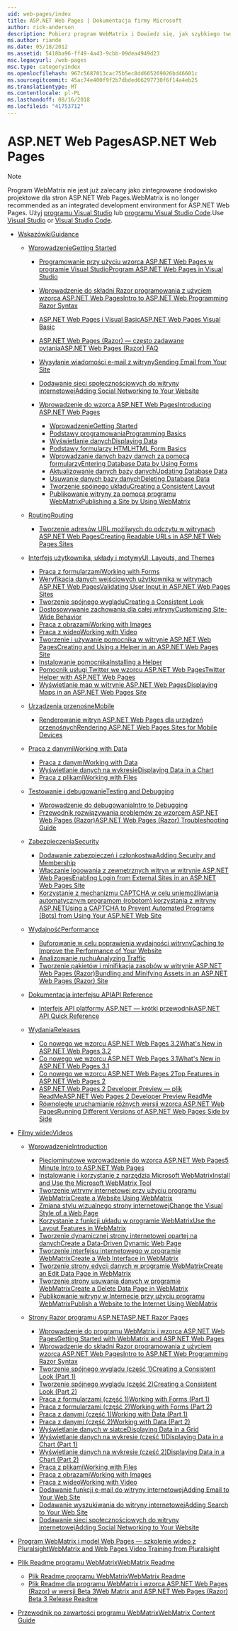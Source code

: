 ```yaml
---
uid: web-pages/index
title: ASP.NET Web Pages | Dokumentacja firmy Microsoft
author: rick-anderson
description: Pobierz program WebMatrix i Dowiedz się, jak szybkiego tworzenia stron sieci web w uproszczone sposób łączenia kodu serwera z kodem HTML.
ms.author: riande
ms.date: 05/18/2012
ms.assetid: 5418ba96-ff49-4a43-9cbb-09dea4949d23
msc.legacyurl: /web-pages
msc.type: categoryindex
ms.openlocfilehash: 967c5687013cac75b5ec8dd665269026bd46601c
ms.sourcegitcommit: 45ac74e400f9f2b7dbded66297730f6f14a4eb25
ms.translationtype: MT
ms.contentlocale: pl-PL
ms.lasthandoff: 08/16/2018
ms.locfileid: "41753712"
---
```

<a name="aspnet-web-pages"></a><span data-ttu-id="b7989-103">ASP.NET Web Pages</span><span class="sxs-lookup"><span data-stu-id="b7989-103">ASP.NET Web Pages</span></span>
====================

> [!NOTE] 
> <span data-ttu-id="b7989-104">Program WebMatrix nie jest już zalecany jako zintegrowane środowisko projektowe dla stron ASP.NET Web Pages.</span><span class="sxs-lookup"><span data-stu-id="b7989-104">WebMatrix is no longer recommended as an integrated development environment for ASP.NET Web Pages.</span></span> <span data-ttu-id="b7989-105">Użyj [programu Visual Studio](xref:aspnet/web-pages/overview/getting-started/program-asp-net-web-pages-in-visual-studio) lub [programu Visual Studio Code](https://code.visualstudio.com/).</span><span class="sxs-lookup"><span data-stu-id="b7989-105">Use [Visual Studio](xref:aspnet/web-pages/overview/getting-started/program-asp-net-web-pages-in-visual-studio) or [Visual Studio Code](https://code.visualstudio.com/).</span></span>

- [<span data-ttu-id="b7989-106">Wskazówki</span><span class="sxs-lookup"><span data-stu-id="b7989-106">Guidance</span></span>](overview/index.md)

    - [<span data-ttu-id="b7989-107">Wprowadzenie</span><span class="sxs-lookup"><span data-stu-id="b7989-107">Getting Started</span></span>](overview/getting-started/index.md)

        - [<span data-ttu-id="b7989-108">Programowanie przy użyciu wzorca ASP.NET Web Pages w programie Visual Studio</span><span class="sxs-lookup"><span data-stu-id="b7989-108">Program ASP.NET Web Pages in Visual Studio</span></span>](overview/getting-started/program-asp-net-web-pages-in-visual-studio.md)
        - [<span data-ttu-id="b7989-109">Wprowadzenie do składni Razor programowania z użyciem wzorca ASP.NET Web Pages</span><span class="sxs-lookup"><span data-stu-id="b7989-109">Intro to ASP.NET Web Programming Razor Syntax</span></span>](overview/getting-started/introducing-razor-syntax-c.md)
        - [<span data-ttu-id="b7989-110">ASP.NET Web Pages i Visual Basic</span><span class="sxs-lookup"><span data-stu-id="b7989-110">ASP.NET Web Pages Visual Basic</span></span>](overview/getting-started/introducing-razor-syntax-vb.md)
        - [<span data-ttu-id="b7989-111">ASP.NET Web Pages (Razor) — często zadawane pytania</span><span class="sxs-lookup"><span data-stu-id="b7989-111">ASP.NET Web Pages (Razor) FAQ</span></span>](overview/getting-started/aspnet-web-pages-razor-faq.md)
        - [<span data-ttu-id="b7989-112">Wysyłanie wiadomości e-mail z witryny</span><span class="sxs-lookup"><span data-stu-id="b7989-112">Sending Email from Your Site</span></span>](overview/getting-started/11-adding-email-to-your-web-site.md)
        - [<span data-ttu-id="b7989-113">Dodawanie sieci społecznościowych do witryny internetowej</span><span class="sxs-lookup"><span data-stu-id="b7989-113">Adding Social Networking to Your Website</span></span>](overview/getting-started/13-adding-social-networking-to-your-web-site.md)
        - [<span data-ttu-id="b7989-114">Wprowadzenie do wzorca ASP.NET Web Pages</span><span class="sxs-lookup"><span data-stu-id="b7989-114">Introducing ASP.NET Web Pages</span></span>](overview/getting-started/introducing-aspnet-web-pages-2/index.md)

            - [<span data-ttu-id="b7989-115">Wprowadzenie</span><span class="sxs-lookup"><span data-stu-id="b7989-115">Getting Started</span></span>](overview/getting-started/introducing-aspnet-web-pages-2/getting-started.md)
            - [<span data-ttu-id="b7989-116">Podstawy programowania</span><span class="sxs-lookup"><span data-stu-id="b7989-116">Programming Basics</span></span>](overview/getting-started/introducing-aspnet-web-pages-2/intro-to-web-pages-programming.md)
            - [<span data-ttu-id="b7989-117">Wyświetlanie danych</span><span class="sxs-lookup"><span data-stu-id="b7989-117">Displaying Data</span></span>](overview/getting-started/introducing-aspnet-web-pages-2/displaying-data.md)
            - [<span data-ttu-id="b7989-118">Podstawy formularzy HTML</span><span class="sxs-lookup"><span data-stu-id="b7989-118">HTML Form Basics</span></span>](overview/getting-started/introducing-aspnet-web-pages-2/form-basics.md)
            - [<span data-ttu-id="b7989-119">Wprowadzanie danych bazy danych za pomocą formularzy</span><span class="sxs-lookup"><span data-stu-id="b7989-119">Entering Database Data by Using Forms</span></span>](overview/getting-started/introducing-aspnet-web-pages-2/entering-data.md)
            - [<span data-ttu-id="b7989-120">Aktualizowanie danych bazy danych</span><span class="sxs-lookup"><span data-stu-id="b7989-120">Updating Database Data</span></span>](overview/getting-started/introducing-aspnet-web-pages-2/updating-data.md)
            - [<span data-ttu-id="b7989-121">Usuwanie danych bazy danych</span><span class="sxs-lookup"><span data-stu-id="b7989-121">Deleting Database Data</span></span>](overview/getting-started/introducing-aspnet-web-pages-2/deleting-data.md)
            - [<span data-ttu-id="b7989-122">Tworzenie spójnego układu</span><span class="sxs-lookup"><span data-stu-id="b7989-122">Creating a Consistent Layout</span></span>](overview/getting-started/introducing-aspnet-web-pages-2/layouts.md)
            - [<span data-ttu-id="b7989-123">Publikowanie witryny za pomocą programu WebMatrix</span><span class="sxs-lookup"><span data-stu-id="b7989-123">Publishing a Site by Using WebMatrix</span></span>](overview/getting-started/introducing-aspnet-web-pages-2/publishing.md)
    - [<span data-ttu-id="b7989-124">Routing</span><span class="sxs-lookup"><span data-stu-id="b7989-124">Routing</span></span>](overview/routing/index.md)

        - [<span data-ttu-id="b7989-125">Tworzenie adresów URL możliwych do odczytu w witrynach ASP.NET Web Pages</span><span class="sxs-lookup"><span data-stu-id="b7989-125">Creating Readable URLs in ASP.NET Web Pages Sites</span></span>](overview/routing/creating-readable-urls-in-aspnet-web-pages-sites.md)
    - [<span data-ttu-id="b7989-126">Interfejs użytkownika, układy i motywy</span><span class="sxs-lookup"><span data-stu-id="b7989-126">UI, Layouts, and Themes</span></span>](overview/ui-layouts-and-themes/index.md)

        - [<span data-ttu-id="b7989-127">Praca z formularzami</span><span class="sxs-lookup"><span data-stu-id="b7989-127">Working with Forms</span></span>](overview/ui-layouts-and-themes/4-working-with-forms.md)
        - [<span data-ttu-id="b7989-128">Weryfikacja danych wejściowych użytkownika w witrynach ASP.NET Web Pages</span><span class="sxs-lookup"><span data-stu-id="b7989-128">Validating User Input in ASP.NET Web Pages Sites</span></span>](overview/ui-layouts-and-themes/validating-user-input-in-aspnet-web-pages-sites.md)
        - [<span data-ttu-id="b7989-129">Tworzenie spójnego wyglądu</span><span class="sxs-lookup"><span data-stu-id="b7989-129">Creating a Consistent Look</span></span>](overview/ui-layouts-and-themes/3-creating-a-consistent-look.md)
        - [<span data-ttu-id="b7989-130">Dostosowywanie zachowania dla całej witryny</span><span class="sxs-lookup"><span data-stu-id="b7989-130">Customizing Site-Wide Behavior</span></span>](overview/ui-layouts-and-themes/18-customizing-site-wide-behavior.md)
        - [<span data-ttu-id="b7989-131">Praca z obrazami</span><span class="sxs-lookup"><span data-stu-id="b7989-131">Working with Images</span></span>](overview/ui-layouts-and-themes/9-working-with-images.md)
        - [<span data-ttu-id="b7989-132">Praca z wideo</span><span class="sxs-lookup"><span data-stu-id="b7989-132">Working with Video</span></span>](overview/ui-layouts-and-themes/10-working-with-video.md)
        - [<span data-ttu-id="b7989-133">Tworzenie i używanie pomocnika w witrynie ASP.NET Web Pages</span><span class="sxs-lookup"><span data-stu-id="b7989-133">Creating and Using a Helper in an ASP.NET Web Pages Site</span></span>](overview/ui-layouts-and-themes/creating-and-using-a-helper-in-an-aspnet-web-pages-site.md)
        - [<span data-ttu-id="b7989-134">Instalowanie pomocnika</span><span class="sxs-lookup"><span data-stu-id="b7989-134">Installing a Helper</span></span>](overview/ui-layouts-and-themes/installing-helpers.md)
        - [<span data-ttu-id="b7989-135">Pomocnik usługi Twitter we wzorcu ASP.NET Web Pages</span><span class="sxs-lookup"><span data-stu-id="b7989-135">Twitter Helper with ASP.NET Web Pages</span></span>](overview/ui-layouts-and-themes/twitter-helper.md)
        - [<span data-ttu-id="b7989-136">Wyświetlanie map w witrynie ASP.NET Web Pages</span><span class="sxs-lookup"><span data-stu-id="b7989-136">Displaying Maps in an ASP.NET Web Pages Site</span></span>](overview/ui-layouts-and-themes/displaying-maps-in-an-aspnet-web-pages-site.md)
    - [<span data-ttu-id="b7989-137">Urządzenia przenośne</span><span class="sxs-lookup"><span data-stu-id="b7989-137">Mobile</span></span>](overview/mobile/index.md)

        - [<span data-ttu-id="b7989-138">Renderowanie witryn ASP.NET Web Pages dla urządzeń przenośnych</span><span class="sxs-lookup"><span data-stu-id="b7989-138">Rendering ASP.NET Web Pages Sites for Mobile Devices</span></span>](overview/mobile/rendering-aspnet-web-pages-sites-for-mobile-devices.md)
    - [<span data-ttu-id="b7989-139">Praca z danymi</span><span class="sxs-lookup"><span data-stu-id="b7989-139">Working with Data</span></span>](overview/data/index.md)

        - [<span data-ttu-id="b7989-140">Praca z danymi</span><span class="sxs-lookup"><span data-stu-id="b7989-140">Working with Data</span></span>](overview/data/5-working-with-data.md)
        - [<span data-ttu-id="b7989-141">Wyświetlanie danych na wykresie</span><span class="sxs-lookup"><span data-stu-id="b7989-141">Displaying Data in a Chart</span></span>](overview/data/7-displaying-data-in-a-chart.md)
        - [<span data-ttu-id="b7989-142">Praca z plikami</span><span class="sxs-lookup"><span data-stu-id="b7989-142">Working with Files</span></span>](overview/data/working-with-files.md)
    - [<span data-ttu-id="b7989-143">Testowanie i debugowanie</span><span class="sxs-lookup"><span data-stu-id="b7989-143">Testing and Debugging</span></span>](overview/testing-and-debugging/index.md)

        - [<span data-ttu-id="b7989-144">Wprowadzenie do debugowania</span><span class="sxs-lookup"><span data-stu-id="b7989-144">Intro to Debugging</span></span>](overview/testing-and-debugging/introduction-to-debugging.md)
        - [<span data-ttu-id="b7989-145">Przewodnik rozwiązywania problemów ze wzorcem ASP.NET Web Pages (Razor)</span><span class="sxs-lookup"><span data-stu-id="b7989-145">ASP.NET Web Pages (Razor) Troubleshooting Guide</span></span>](overview/testing-and-debugging/aspnet-web-pages-razor-troubleshooting-guide.md)
    - [<span data-ttu-id="b7989-146">Zabezpieczenia</span><span class="sxs-lookup"><span data-stu-id="b7989-146">Security</span></span>](overview/security/index.md)

        - [<span data-ttu-id="b7989-147">Dodawanie zabezpieczeń i członkostwa</span><span class="sxs-lookup"><span data-stu-id="b7989-147">Adding Security and Membership</span></span>](overview/security/16-adding-security-and-membership.md)
        - [<span data-ttu-id="b7989-148">Włączanie logowania z zewnętrznych witryn w witrynie ASP.NET Web Pages</span><span class="sxs-lookup"><span data-stu-id="b7989-148">Enabling Login from External Sites in an ASP.NET Web Pages Site</span></span>](overview/security/enabling-login-from-external-sites-in-an-aspnet-web-pages-site.md)
        - [<span data-ttu-id="b7989-149">Korzystanie z mechanizmu CAPTCHA w celu uniemożliwiania automatycznym programom (robotom) korzystania z witryny ASP.NET</span><span class="sxs-lookup"><span data-stu-id="b7989-149">Using a CAPTCHA to Prevent Automated Programs (Bots) from Using Your ASP.NET Web Site</span></span>](overview/security/using-a-catpcha-to-prevent-automated-programs-bots-from-using-your-aspnet-web-site.md)
    - [<span data-ttu-id="b7989-150">Wydajność</span><span class="sxs-lookup"><span data-stu-id="b7989-150">Performance</span></span>](overview/performance-and-traffic/index.md)

        - [<span data-ttu-id="b7989-151">Buforowanie w celu poprawienia wydajności witryny</span><span class="sxs-lookup"><span data-stu-id="b7989-151">Caching to Improve the Performance of Your Website</span></span>](overview/performance-and-traffic/15-caching-to-improve-the-performance-of-your-website.md)
        - [<span data-ttu-id="b7989-152">Analizowanie ruchu</span><span class="sxs-lookup"><span data-stu-id="b7989-152">Analyzing Traffic</span></span>](overview/performance-and-traffic/14-analyzing-traffic.md)
        - [<span data-ttu-id="b7989-153">Tworzenie pakietów i minifikacja zasobów w witrynie ASP.NET Web Pages (Razor)</span><span class="sxs-lookup"><span data-stu-id="b7989-153">Bundling and Minifying Assets in an ASP.NET Web Pages (Razor) Site</span></span>](overview/performance-and-traffic/bundling-and-minifying-assets-in-an-aspnet-web-pages-razor-site.md)
    - [<span data-ttu-id="b7989-154">Dokumentacja interfejsu API</span><span class="sxs-lookup"><span data-stu-id="b7989-154">API Reference</span></span>](overview/api-reference/index.md)

        - [<span data-ttu-id="b7989-155">Interfejs API platformy ASP.NET — krótki przewodnik</span><span class="sxs-lookup"><span data-stu-id="b7989-155">ASP.NET API Quick Reference</span></span>](overview/api-reference/asp-net-web-pages-api-reference.md)
    - [<span data-ttu-id="b7989-156">Wydania</span><span class="sxs-lookup"><span data-stu-id="b7989-156">Releases</span></span>](overview/releases/index.md)

        - [<span data-ttu-id="b7989-157">Co nowego we wzorcu ASP.NET Web Pages 3.2</span><span class="sxs-lookup"><span data-stu-id="b7989-157">What's New in ASP.NET Web Pages 3.2</span></span>](overview/releases/whats-new-in-aspnet-web-pages-32.md)
        - [<span data-ttu-id="b7989-158">Co nowego we wzorcu ASP.NET Web Pages 3.1</span><span class="sxs-lookup"><span data-stu-id="b7989-158">What's New in ASP.NET Web Pages 3.1</span></span>](overview/releases/whats-new-aspnet-web-pages-31.md)
        - [<span data-ttu-id="b7989-159">Co nowego we wzorcu ASP.NET Web Pages 2</span><span class="sxs-lookup"><span data-stu-id="b7989-159">Top Features in ASP.NET Web Pages 2</span></span>](overview/releases/top-features-in-web-pages-2.md)
        - [<span data-ttu-id="b7989-160">ASP.NET Web Pages 2 Developer Preview — plik ReadMe</span><span class="sxs-lookup"><span data-stu-id="b7989-160">ASP.NET Web Pages 2 Developer Preview ReadMe</span></span>](overview/releases/aspnet-web-pages-2-developer-preview-readme.md)
        - [<span data-ttu-id="b7989-161">Równoległe uruchamianie różnych wersji wzorca ASP.NET Web Pages</span><span class="sxs-lookup"><span data-stu-id="b7989-161">Running Different Versions of ASP.NET Web Pages Side by Side</span></span>](overview/releases/running-v1-and-v2-sites-side-by-side.md)
- [<span data-ttu-id="b7989-162">Filmy wideo</span><span class="sxs-lookup"><span data-stu-id="b7989-162">Videos</span></span>](videos/index.md)

    - [<span data-ttu-id="b7989-163">Wprowadzenie</span><span class="sxs-lookup"><span data-stu-id="b7989-163">Introduction</span></span>](videos/introduction/index.md)

        - [<span data-ttu-id="b7989-164">Pięciominutowe wprowadzenie do wzorca ASP.NET Web Pages</span><span class="sxs-lookup"><span data-stu-id="b7989-164">5 Minute Intro to ASP.NET Web Pages</span></span>](videos/introduction/5-minute-introduction-to-aspnet-web-pages.md)
        - [<span data-ttu-id="b7989-165">Instalowanie i korzystanie z narzędzia Microsoft WebMatrix</span><span class="sxs-lookup"><span data-stu-id="b7989-165">Install and Use the Microsoft WebMatrix Tool</span></span>](videos/introduction/install-and-use-the-microsoft-webmatrix-tool.md)
        - [<span data-ttu-id="b7989-166">Tworzenie witryny internetowej przy użyciu programu WebMatrix</span><span class="sxs-lookup"><span data-stu-id="b7989-166">Create a Website Using WebMatrix</span></span>](videos/introduction/create-a-website-using-webmatrix.md)
        - [<span data-ttu-id="b7989-167">Zmiana stylu wizualnego strony internetowej</span><span class="sxs-lookup"><span data-stu-id="b7989-167">Change the Visual Style of a Web Page</span></span>](videos/introduction/change-the-visual-style-of-a-web-page.md)
        - [<span data-ttu-id="b7989-168">Korzystanie z funkcji układu w programie WebMatrix</span><span class="sxs-lookup"><span data-stu-id="b7989-168">Use the Layout Features in WebMatrix</span></span>](videos/introduction/use-the-layout-features-in-webmatrix.md)
        - [<span data-ttu-id="b7989-169">Tworzenie dynamicznej strony internetowej opartej na danych</span><span class="sxs-lookup"><span data-stu-id="b7989-169">Create a Data-Driven Dynamic Web Page</span></span>](videos/introduction/create-a-data-driven-dynamic-web-page.md)
        - [<span data-ttu-id="b7989-170">Tworzenie interfejsu internetowego w programie WebMatrix</span><span class="sxs-lookup"><span data-stu-id="b7989-170">Create a Web Interface in WebMatrix</span></span>](videos/introduction/create-a-web-interface-in-webmatrix.md)
        - [<span data-ttu-id="b7989-171">Tworzenie strony edycji danych w programie WebMatrix</span><span class="sxs-lookup"><span data-stu-id="b7989-171">Create an Edit Data Page in WebMatrix</span></span>](videos/introduction/create-an-edit-data-page-in-webmatrix.md)
        - [<span data-ttu-id="b7989-172">Tworzenie strony usuwania danych w programie WebMatrix</span><span class="sxs-lookup"><span data-stu-id="b7989-172">Create a Delete Data Page in WebMatrix</span></span>](videos/introduction/create-a-delete-data-page-in-webmatrix.md)
        - [<span data-ttu-id="b7989-173">Publikowanie witryny w Internecie przy użyciu programu WebMatrix</span><span class="sxs-lookup"><span data-stu-id="b7989-173">Publish a Website to the Internet Using WebMatrix</span></span>](videos/introduction/publish-a-website-to-the-internet-using-webmatrix.md)
    - [<span data-ttu-id="b7989-174">Strony Razor programu ASP.NET</span><span class="sxs-lookup"><span data-stu-id="b7989-174">ASP.NET Razor Pages</span></span>](videos/aspnet-razor-pages/index.md)

        - [<span data-ttu-id="b7989-175">Wprowadzenie do programu WebMatrix i wzorca ASP.NET Web Pages</span><span class="sxs-lookup"><span data-stu-id="b7989-175">Getting Started with WebMatrix and ASP.NET Web Pages</span></span>](videos/aspnet-razor-pages/getting-started-with-webmatrix-and-aspnet-web-pages.md)
        - [<span data-ttu-id="b7989-176">Wprowadzenie do składni Razor programowania z użyciem wzorca ASP.NET Web Pages</span><span class="sxs-lookup"><span data-stu-id="b7989-176">Intro to ASP.NET Web Programming Razor Syntax</span></span>](videos/aspnet-razor-pages/introduction-to-aspnet-web-programming-using-the-razor-syntax.md)
        - [<span data-ttu-id="b7989-177">Tworzenie spójnego wyglądu (część 1)</span><span class="sxs-lookup"><span data-stu-id="b7989-177">Creating a Consistent Look (Part 1)</span></span>](videos/aspnet-razor-pages/creating-a-consistent-look-part-1.md)
        - [<span data-ttu-id="b7989-178">Tworzenie spójnego wyglądu (część 2)</span><span class="sxs-lookup"><span data-stu-id="b7989-178">Creating a Consistent Look (Part 2)</span></span>](videos/aspnet-razor-pages/creating-a-consistent-look-part-2.md)
        - [<span data-ttu-id="b7989-179">Praca z formularzami (część 1)</span><span class="sxs-lookup"><span data-stu-id="b7989-179">Working with Forms (Part 1)</span></span>](videos/aspnet-razor-pages/working-with-forms-part-1.md)
        - [<span data-ttu-id="b7989-180">Praca z formularzami (część 2)</span><span class="sxs-lookup"><span data-stu-id="b7989-180">Working with Forms (Part 2)</span></span>](videos/aspnet-razor-pages/working-with-forms-part-2.md)
        - [<span data-ttu-id="b7989-181">Praca z danymi (część 1)</span><span class="sxs-lookup"><span data-stu-id="b7989-181">Working with Data (Part 1)</span></span>](videos/aspnet-razor-pages/working-with-data-part-1.md)
        - [<span data-ttu-id="b7989-182">Praca z danymi (część 2)</span><span class="sxs-lookup"><span data-stu-id="b7989-182">Working with Data (Part 2)</span></span>](videos/aspnet-razor-pages/working-with-data-part-2.md)
        - [<span data-ttu-id="b7989-183">Wyświetlanie danych w siatce</span><span class="sxs-lookup"><span data-stu-id="b7989-183">Displaying Data in a Grid</span></span>](videos/aspnet-razor-pages/displaying-data-in-a-grid.md)
        - [<span data-ttu-id="b7989-184">Wyświetlanie danych na wykresie (część 1)</span><span class="sxs-lookup"><span data-stu-id="b7989-184">Displaying Data in a Chart (Part 1)</span></span>](videos/aspnet-razor-pages/displaying-data-in-a-chart-part-1.md)
        - [<span data-ttu-id="b7989-185">Wyświetlanie danych na wykresie (część 2)</span><span class="sxs-lookup"><span data-stu-id="b7989-185">Displaying Data in a Chart (Part 2)</span></span>](videos/aspnet-razor-pages/displaying-data-in-a-chart-part-2.md)
        - [<span data-ttu-id="b7989-186">Praca z plikami</span><span class="sxs-lookup"><span data-stu-id="b7989-186">Working with Files</span></span>](videos/aspnet-razor-pages/working-with-files.md)
        - [<span data-ttu-id="b7989-187">Praca z obrazami</span><span class="sxs-lookup"><span data-stu-id="b7989-187">Working with Images</span></span>](videos/aspnet-razor-pages/working-with-images.md)
        - [<span data-ttu-id="b7989-188">Praca z wideo</span><span class="sxs-lookup"><span data-stu-id="b7989-188">Working with Video</span></span>](videos/aspnet-razor-pages/working-with-video.md)
        - [<span data-ttu-id="b7989-189">Dodawanie funkcji e-mail do witryny internetowej</span><span class="sxs-lookup"><span data-stu-id="b7989-189">Adding Email to Your Web Site</span></span>](videos/aspnet-razor-pages/adding-email-to-your-web-site.md)
        - [<span data-ttu-id="b7989-190">Dodawanie wyszukiwania do witryny internetowej</span><span class="sxs-lookup"><span data-stu-id="b7989-190">Adding Search to Your Web Site</span></span>](videos/aspnet-razor-pages/adding-search-to-your-web-site.md)
        - [<span data-ttu-id="b7989-191">Dodawanie sieci społecznościowych do witryny internetowej</span><span class="sxs-lookup"><span data-stu-id="b7989-191">Adding Social Networking to Your Website</span></span>](videos/aspnet-razor-pages/adding-social-networking-to-your-website.md)
- [<span data-ttu-id="b7989-192">Program WebMatrix i model Web Pages — szkolenie wideo z Pluralsight</span><span class="sxs-lookup"><span data-stu-id="b7989-192">WebMatrix and Web Pages Video Training from Pluralsight</span></span>](pluralsight.md)
- [<span data-ttu-id="b7989-193">Plik Readme programu WebMatrix</span><span class="sxs-lookup"><span data-stu-id="b7989-193">WebMatrix Readme</span></span>](readme/index.md)

    - [<span data-ttu-id="b7989-194">Plik Readme programu WebMatrix</span><span class="sxs-lookup"><span data-stu-id="b7989-194">WebMatrix Readme</span></span>](readme/overview.md)
    - [<span data-ttu-id="b7989-195">Plik Readme dla programu WebMatrix i wzorca ASP.NET Web Pages (Razor) w wersji Beta 3</span><span class="sxs-lookup"><span data-stu-id="b7989-195">Web Matrix and ASP.NET Web Pages (Razor) Beta 3 Release Readme</span></span>](readme/beta3.md)
- [<span data-ttu-id="b7989-196">Przewodnik po zawartości programu WebMatrix</span><span class="sxs-lookup"><span data-stu-id="b7989-196">WebMatrix Content Guide</span></span>](content-guide.md)
